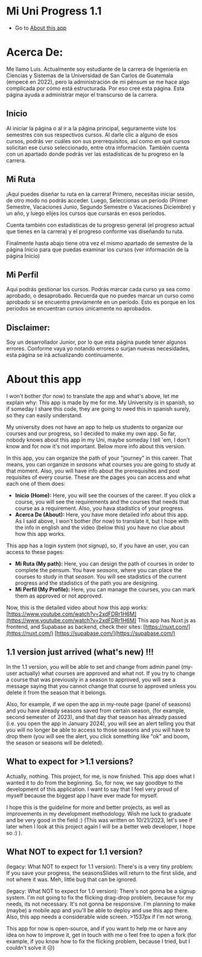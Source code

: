 # Mi Uni Progress 1.1

- Go to [About this app](#about-this-app)

# Acerca De:
Me llamo Luis.
Actualmente soy estudiante de la carrera de Ingeniería en Ciencias y Sistemas de la Universidad de San Carlos de
Guatemala (empecé en 2022), pero la administración de mi pénsum
  se me hace algo complicada por cómo está estructurada. Por eso creé esta página. Esta página ayuda a administrar
  mejor el transcurso de la carrera.

## Inicio
Al iniciar la página o al ir a la página principal, seguramente viste los semestres con sus respectivos cursos.
  Al darle clic a alguno de esos cursos, podrás ver cuáles son sus prerrequisitos, así como en qué cursos solicitan
  ese curso seleccionado, entre otra información.
  También cuenta con un apartado donde podrás ver las estadísticas de tu progreso en la carrera.

## Mi Ruta
  ¡Aquí puedes diseñar tu ruta en la carrera! Primero, necesitas iniciar sesión, de otro modo no podrás acceder.
  Luego, Seleccionas un período
  (Primer Semestre, Vacaciones Junio, Segundo Semestre o Vacaciones Diciembre) y un año,
  y luego elijes los cursos que cursarás en esos períodos.

Cuenta también con estadísticas de tu progreso general (el progreso actual que tienes en la carrera)
  y el progreso conforme vas diseñando tu ruta.

Finalmente hasta abajo tiene otra vez el mismo apartado de semestre de la página Inicio para que puedas examinar
  los cursos (ver información de la página Inicio)

## Mi Perfil
Aquí podrás gestionar los cursos. Podrás marcar cada curso ya sea como aprobado, o desaprobado. Recuerda que no puedes marcar un curso como aprobado si se encuentra previamente en un período. Esto es porque en los períodos se encuentran cursos únicamente no aprobados.

## Disclaimer:
Soy un desarrollador Junior, por lo que esta página puede tener algunos errores. Conforme vaya yo notando errores o
  surjan nuevas necesidades, esta página se irá actualizando continuamente.

# About this app
I won't bother (for now) to translate the app and what's above, let me explain why:
This app is made by me for me. My University is in spanish, so if someday I share this code, they are going to need this
in spanish surely, so they can easily understand.

My university does not have an app to help us students to organize our courses and our progress, so I decided to make my
own app. So far, nobody knows about this app in my Uni, maybe someday I tell 'em, I don't know and for now it's not important. Below more info about this version.

In this app, you can organize the path of your "journey" in this career. That means, you can organize in *seasons* what
courses you are going to study at that moment. Also, you will have info about the prerequisites and post requisites of every course. These are the pages you can access and what each one of them does:

- **Inicio (Home):** Here, you will see the courses of the career. If you click a course, you will see the requirements and the courses that needs that course as a requirement. Also, you hava stadistics of your progress.
- **Acerca De (About):** Here, you have more detailed info about this app. As I said above, I won't bother (for now) to translate it, but I hope with the info in english and the video (below this) you have no clue about how this app works.

This app has a login system (not signup), so, if you have an user, you can access to these pages:
- **Mi Ruta (My path):** Here, you can design the path of courses in order to complete the pensum. You have *seasons*, where you can place the courses to study in that *season*. You will see stadistics of the current progress and the stadistics of the path you are designing.
- **Mi Perfil (My Profile):** Here, you can manage the courses, you can mark them as approved or not approved.

Now, this is the detailed video about how this app works:
[https://www.youtube.com/watch?v=2xdFDRr1H6M](https://www.youtube.com/watch?v=2xdFDRr1H6M)
This app has Nuxt.js as frontend, and Supabase as backend, check their sites:
[https://nuxt.com/](https://nuxt.com/)
[https://supabase.com/](https://supabase.com/)


##  1.1 version just arrived (what's new) !!!
In the 1.1 version, you will be able to set and change from admin panel (my-user actually) what courses are approved and what not. If you try to change a course that was previously in a season to approved, you will see a message saying that you cannot change that course to approved unless you delete it from the season that it belongs.

Also, for example, if we open the app in my-route page (panel of seasons) and you have already seasons saved from certain season, (for example, second semester of 2023), and that day that season has already passed (i.e. you open the app in January 2024), you will see an alert telling you that you will no longer be able to access to those seasons and you will have to drop them (you will see the alert, you click something like "ok" and boom, the season or seasons will be deleted).

## What to expect for >1.1 versions?
Actually, nothing. This project, for me, is now finished. This app does what I wanted it to do from the beginning. So, for now, we say goodbye to the development of this application. I want to say that I feel very proud of myself because the biggest app I have ever made for myself. 

I hope this is the guideline for more and better projects, as well as improvements in my development methodology. Wish me luck to graduate and be very good in the field :) (This was written on 10/21/2023, let's see if later when I look at this project again I will be a better web developer, I hope so :) ).

## What NOT to expect for 1.1 version?
(legacy: What NOT to expect for 1.1 version):
There's is a very tiny problem: If you save your progress, the seasonsSlides will return to the first slide, and not where it was. Meh, little bug that can be ignored.

(legacy: What NOT to expect for 1.0 version):
There's not gonna be a signup system. I'm not going to fix the flicking drag-drop problem, because for my needs, its not necessary. It's not gonna be responsive. I'm planning to make (maybe) a mobile app and you'll be able to deploy and use this app there. Also, this app needs a considerable wide screen. >1537px if I'm not wrong.

This app for now is open-source, and if you want to help me or have any idea on how to improve it, get in touch with me o feel free to open a fork (for example, if you know how to fix the flicking problem, because I tried, but I couldn't solve it 😥)